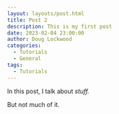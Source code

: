```yaml
---
layout: layouts/post.html
title: Post 2
description: This is my first post
date: 2023-02-04 23:00:00
author: Doug Lockwood
categories:
  - Tutorials
  - General
tags:
  - Tutorials
---
```


In this post, I talk about _stuff._

But not much of it.